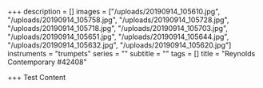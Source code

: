 +++
description = []
images = ["/uploads/20190914_105610.jpg", "/uploads/20190914_105758.jpg", "/uploads/20190914_105728.jpg", "/uploads/20190914_105718.jpg", "/uploads/20190914_105703.jpg", "/uploads/20190914_105651.jpg", "/uploads/20190914_105644.jpg", "/uploads/20190914_105632.jpg", "/uploads/20190914_105620.jpg"]
instruments = "trumpets"
series = ""
subtitle = ""
tags = []
title = "Reynolds Contemporary #42408"

+++
Test Content